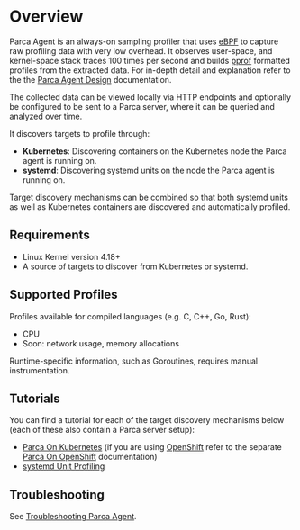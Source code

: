 # Overview

Parca Agent is an always-on sampling profiler that uses [eBPF](https://ebpf.io/) to capture raw profiling data with very low overhead. It observes user-space, and kernel-space stack traces 100 times per second and builds [pprof](https://github.com/google/pprof) formatted profiles from the extracted data. For in-depth detail and explanation refer to the the [Parca Agent Design](/docs/parca-agent-design) documentation.

The collected data can be viewed locally via HTTP endpoints and optionally be configured to be sent to a Parca server, where it can be queried and analyzed over time.

It discovers targets to profile through:

* **Kubernetes**: Discovering containers on the Kubernetes node the Parca agent is running on.
* **systemd**: Discovering systemd units on the node the Parca agent is running on.

Target discovery mechanisms can be combined so that both systemd units as well as Kubernetes containers are discovered and automatically profiled.

## Requirements

* Linux Kernel version 4.18+
* A source of targets to discover from Kubernetes or systemd.

## Supported Profiles

Profiles available for compiled languages (e.g. C, C++, Go, Rust):

* CPU
* Soon: network usage, memory allocations

Runtime-specific information, such as Goroutines, requires manual instrumentation.

## Tutorials

You can find a tutorial for each of the target discovery mechanisms below (each of these also contain a Parca server setup):

* [Parca On Kubernetes](/docs/kubernetes) (if you are using [OpenShift](https://www.redhat.com/en/technologies/cloud-computing/openshift) refer to the separate [Parca On OpenShift](/docs/openshift) documentation)
* [systemd Unit Profiling](/docs/systemd)

## Troubleshooting

See [Troubleshooting Parca Agent](/docs/troubleshooting-parca-agent).
